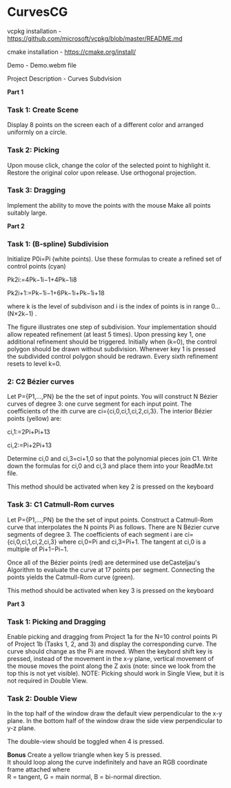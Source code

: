 # CurvesCG

vcpkg installation - 
https://github.com/microsoft/vcpkg/blob/master/README.md

cmake installation - 
https://cmake.org/install/

Demo - Demo.webm file

Project Description - Curves Subdvision

**Part 1**
### Task 1: Create Scene
Display 8 points on the screen each of a different color and arranged uniformly on a circle.

### Task 2: Picking
Upon mouse click, change the color of the selected point to highlight it. Restore the original color upon release.
Use orthogonal projection.

### Task 3: Dragging
Implement the ability to move the points with the mouse
Make all points suitably large.

**Part 2**
### Task 1: (B-spline) Subdivision

Initialize P0i=Pi (white points).
Use these formulas to create a refined set of control points (cyan)

Pk2i:=4Pk−1i−1+4Pk−1i8

Pk2i+1:=Pk−1i−1+6Pk−1i+Pk−1i+18

where k is the level of subdivison and
i is the index of points is in range 0…(N×2k−1) .

The figure illustrates one step of subdivision.
Your implementation should allow repeated refinement (at least 5 times).
Upon pressing key 1, one additional refinement should be triggered.
Initially when (k=0), the control polygon should be drawn without subdivision.
Whenever key 1 is pressed the subdivided control polygon should be redrawn.
Every sixth refinement resets to level k=0.

### 2: C2 Bézier curves

Let P={P1,…,PN} be the the set of input points.
You will construct N Bézier curves of degree 3: one curve segment for each input point.
The coefficients of the ith curve are ci={ci,0,ci,1,ci,2,ci,3}.
The interior Bézier points (yellow) are:

ci,1:=2Pi+Pi+13

ci,2:=Pi+2Pi+13

Determine ci,0 and ci,3=ci+1,0 so that the polynomial pieces join C1.
Write down the formulas for ci,0 and ci,3 and place them into your ReadMe.txt file.

This method should be activated when key 2 is pressed on the keyboard

### Task 3: C1 Catmull-Rom curves
Let P={P1,…,PN} be the the set of input points.
Construct a Catmull-Rom curve that interpolates the N points Pi as follows.
There are N Bézier curve segments of degree 3.
The coefficients of each segment i are ci={ci,0,ci,1,ci,2,ci,3} where ci,0=Pi and ci,3=Pi+1.
The tangent at ci,0 is a multiple of Pi+1−Pi−1.

Once all of the Bézier points (red) are determined use deCasteljau's Algorithm to evaluate the curve at 17 points per segment.
Connecting the points yields the Catmull-Rom curve (green).

This method should be activated when key 3 is pressed on the keyboard

**Part 3**
### Task 1: Picking and Dragging

Enable picking and dragging from Project 1a for the N=10 control points Pi of Project 1b (Tasks 1, 2, and 3) and display the corresponding curve. The curve should change as the Pi are moved.
When the keybord shift key is pressed, instead of the movement in the x-y plane, vertical movement of the mouse moves the point along the Z axis (note: since we look from the top this is not yet visible).
NOTE: Picking should work in Single View, but it is not required in Double View.

### Task 2: Double View

In the top half of the window draw the default view perpendicular to the x-y plane. In the bottom half of the window draw the side view perpendicular to y-z plane.

The double-view should be toggled when 4 is pressed.

**Bonus**
Create a yellow triangle when key  5  is pressed.  
It should loop along the curve indefinitely and have an RGB coordinate frame attached where  
R = tangent, G = main normal, B = bi-normal direction.

